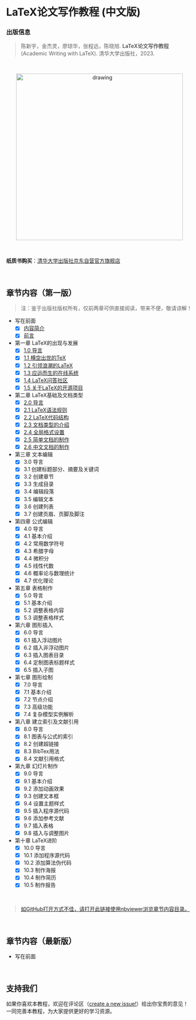 # LaTeX论文写作教程 (中文版)


### 出版信息

> 陈新宇，金杰灵，廖琼华，张程远，陈晓旭. **LaTeX论文写作教程** (Academic Writing with LaTeX). 清华大学出版社，2023.

<br>

<p align="center">
<a href="https://github.com/xinychen/latex-cookbook/blob/main/cover.png">
<img src="cover.png" alt="drawing" width="450" align="middle"/>
</a>
</p>

<br>

**纸质书购买**：[清华大学出版社京东自营官方旗舰店](https://item.jd.com/14204878.html)

<br>

## 章节内容（第一版）

> 注：鉴于出版社版权所有，仅前两章可供直接阅读，带来不便，敬请谅解！

- 写在前面
  - [x] [内容简介](https://nbviewer.org/github/xinychen/latex-cookbook/blob/main/version-1/chapter-0/intro.ipynb)
  - [x] [前言](https://nbviewer.org/github/xinychen/latex-cookbook/blob/main/version-1/chapter-0/preface.ipynb)
- 第一章 LaTeX的出现与发展
  - [x] [1.0 导言](https://nbviewer.jupyter.org/github/xinychen/latex-cookbook/blob/main/version-1/chapter-1/section0.ipynb)
  - [x] [1.1 横空出世的TeX](https://nbviewer.jupyter.org/github/xinychen/latex-cookbook/blob/main/version-1/chapter-1/section1.ipynb)
  - [x] [1.2 引领浪潮的LaTeX](https://nbviewer.jupyter.org/github/xinychen/latex-cookbook/blob/main/version-1/chapter-1/section2.ipynb)
  - [x] [1.3 应运而生的在线系统](https://nbviewer.jupyter.org/github/xinychen/latex-cookbook/blob/main/version-1/chapter-1/section3.ipynb)
  - [x] [1.4 LaTeX问答社区](https://nbviewer.jupyter.org/github/xinychen/latex-cookbook/blob/main/version-1/chapter-1/section4.ipynb)
  - [x] [1.5 关于LaTeX的开源项目](https://nbviewer.jupyter.org/github/xinychen/latex-cookbook/blob/main/version-1/chapter-1/section5.ipynb)
- 第二章 LaTeX基础及文档类型
  - [x] [2.0 导言](https://nbviewer.jupyter.org/github/xinychen/latex-cookbook/blob/main/version-1/chapter-2/section0.ipynb)
  - [x] [2.1 LaTeX语法规则](https://nbviewer.jupyter.org/github/xinychen/latex-cookbook/blob/main/version-1/chapter-2/section1.ipynb)
  - [x] [2.2 LaTeX代码结构](https://nbviewer.jupyter.org/github/xinychen/latex-cookbook/blob/main/version-1/chapter-2/section2.ipynb)
  - [x] [2.3 文档类型的介绍](https://nbviewer.jupyter.org/github/xinychen/latex-cookbook/blob/main/version-1/chapter-2/section3.ipynb)
  - [x] [2.4 全局格式设置](https://nbviewer.jupyter.org/github/xinychen/latex-cookbook/blob/main/version-1/chapter-2/section4.ipynb)
  - [x] [2.5 简单文档的制作](https://nbviewer.jupyter.org/github/xinychen/latex-cookbook/blob/main/version-1/chapter-2/section5.ipynb)
  - [x] [2.6 中文文档的制作](https://nbviewer.jupyter.org/github/xinychen/latex-cookbook/blob/main/version-1/chapter-2/section6.ipynb)
- 第三章 文本编辑
  - [x] 3.0 导言
  - [x] 3.1 创建标题部分、摘要及关键词
  - [x] 3.2 创建章节
  - [x] 3.3 生成目录
  - [x] 3.4 编辑段落
  - [x] 3.5 编辑文本
  - [x] 3.6 创建列表
  - [x] 3.7 创建页眉、页脚及脚注
- 第四章 公式编辑
  - [x] 4.0 导言
  - [x] 4.1 基本介绍
  - [x] 4.2 常用数学符号
  - [x] 4.3 希腊字母
  - [x] 4.4 微积分
  - [x] 4.5 线性代数
  - [x] 4.6 概率论与数理统计
  - [x] 4.7 优化理论
- 第五章 表格制作
  - [x] 5.0 导言
  - [x] 5.1 基本介绍
  - [x] 5.2 调整表格内容
  - [x] 5.3 调整表格样式
- 第六章 图形插入
  - [x] 6.0 导言
  - [x] 6.1 插入浮动图片
  - [x] 6.2 插入非浮动图片
  - [x] 6.3 插入图表目录
  - [x] 6.4 定制图表标题样式
  - [x] 6.5 插入子图
- 第七章 图形绘制
  - [x] 7.0 导言
  - [x] 7.1 基本介绍
  - [x] 7.2 节点介绍
  - [x] 7.3 高级功能
  - [x] 7.4 复杂模型实例解析
- 第八章 建立索引及文献引用
  - [x] 8.0 导言
  - [x] 8.1 图表与公式的索引
  - [x] 8.2 创建超链接
  - [x] 8.3 BibTex用法
  - [x] 8.4 文献引用格式
- 第九章 幻灯片制作
  - [x] 9.0 导言
  - [x] 9.1 基本介绍
  - [x] 9.2 添加动画效果
  - [x] 9.3 创建文本框
  - [x] 9.4 设置主题样式
  - [x] 9.5 插入程序源代码
  - [x] 9.6 添加参考文献
  - [x] 9.7 插入表格
  - [x] 9.8 插入与调整图片
- 第十章 LaTeX进阶
  - [x] 10.0 导言
  - [x] 10.1 添加程序源代码
  - [x] 10.2 添加算法伪代码
  - [x] 10.3 制作海报
  - [x] 10.4 制作简历
  - [x] 10.5 制作报告

<br>

> [如GitHub打开方式不佳，请打开此链接使用nbviewer浏览章节内容目录。](https://nbviewer.org/github/xinychen/latex-cookbook/blob/main/version-1/chapter-0/tableofcontents.ipynb)

<br>

## 章节内容（最新版）

- 写在前面

<br>

## 支持我们

如果你喜欢本教程，欢迎在评论区（[create a new issue!](https://github.com/xinychen/latex-cookbook/issues)）给出你宝贵的意见！一同完善本教程，为大家提供更好的学习资源。
